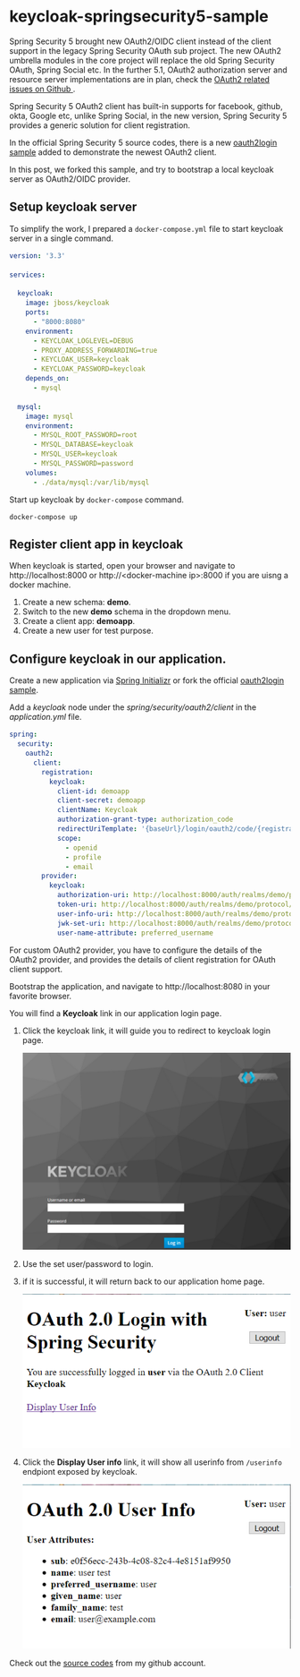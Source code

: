 # keycloak-springsecurity5-sample

Spring Security 5 brought new OAuth2/OIDC client instead of the client support in the legacy Spring Security OAuth sub project. The new 
OAuth2 umbrella modules in the core project will replace the old Spring Security OAuth, Spring Social etc.  In the further 5.1, OAuth2 authorization server and resource server implementations are in plan, check the [OAuth2 related issues on Github ](https://github.com/spring-projects/spring-security/issues?q=is%3Aissue+is%3Aopen+label%3AOAuth2). 

Spring Security 5 OAuth2 client has built-in supports for facebook, github, okta, Google etc, unlike Spring Social, in the new version, Spring Security 5 provides a generic solution for client registration.

In the official Spring Security 5 source codes, there is a new [oauth2login sample](https://github.com/spring-projects/spring-security/tree/master/samples/boot/oauth2login) added to demonstrate the newest OAuth2 client.

In this post, we forked this sample, and try to bootstrap a local keycloak server as OAuth2/OIDC provider.

## Setup keycloak server

To simplify the work, I prepared a `docker-compose.yml` file to start keycloak server in a single command.

```yaml 
version: '3.3' 

services:    
     
  keycloak:
    image: jboss/keycloak
    ports:
      - "8000:8080"
    environment:
      - KEYCLOAK_LOGLEVEL=DEBUG
      - PROXY_ADDRESS_FORWARDING=true
      - KEYCLOAK_USER=keycloak 
      - KEYCLOAK_PASSWORD=keycloak
    depends_on:
      - mysql
      
  mysql:
    image: mysql
    environment:
      - MYSQL_ROOT_PASSWORD=root
      - MYSQL_DATABASE=keycloak
      - MYSQL_USER=keycloak
      - MYSQL_PASSWORD=password
    volumes:
      - ./data/mysql:/var/lib/mysql

```

Start up keycloak by `docker-compose` command.

```
docker-compose up
```

## Register client app in keycloak

When keycloak is started, open your browser and navigate to http://localhost:8000 or http://&lt;docker-machine ip&gt;:8000 if you are uisng a docker machine.

1. Create a new schema: **demo**.
2. Switch to the new **demo** schema in the dropdown menu.
3. Create a client app: **demoapp**.
4. Create a new user for test purpose.


## Configure keycloak in our application.

Create a new application via [Spring Initializr](http://start.spring.io) or fork the official [oauth2login sample](https://github.com/spring-projects/spring-security/tree/master/samples/boot/oauth2login).


Add a *keycloak* node under the *spring/security/oauth2/client* in the *application.yml* file.


```yaml
spring:
  security:
    oauth2:
      client:
        registration:
          keycloak:
            client-id: demoapp
            client-secret: demoapp
            clientName: Keycloak
            authorization-grant-type: authorization_code
            redirectUriTemplate: '{baseUrl}/login/oauth2/code/{registrationId}'
            scope:
              - openid
              - profile
              - email
        provider:
          keycloak:
            authorization-uri: http://localhost:8000/auth/realms/demo/protocol/openid-connect/auth
            token-uri: http://localhost:8000/auth/realms/demo/protocol/openid-connect/token
            user-info-uri: http://localhost:8000/auth/realms/demo/protocol/openid-connect/userinfo
            jwk-set-uri: http://localhost:8000/auth/realms/demo/protocol/openid-connect/certs
            user-name-attribute: preferred_username


```

For custom OAuth2 provider, you have to configure the details of the OAuth2 provider, and provides the details of client registration for OAuth client support.

Bootstrap the application, and navigate to http://localhost:8080 in your favorite browser.


You will find a **Keycloak** link in our application login page.

1. Click the keycloak link, it will guide you to redirect to keycloak login page.

    ![keycloak](./keycloak.png)
	
2. Use the set user/password to login. 
3. if it is successful, it will return back to our application home page.

    ![logged](./logged.png)

4. Click the **Display User info** link, it will show all userinfo from `/userinfo` endpiont exposed by keycloak.

    ![userinfo](./userinfo.png)


Check out the [source codes](https://github.com/hantsy/keycloak-springsecurity5-sample) from my github account.	


    